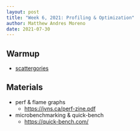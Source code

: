 ```yaml
---
layout: post
title: "Week 6, 2021: Profiling & Optimization"
author: Matthew Andres Moreno
date: 2021-07-30
---
```


## Warmup

* [scattergories](https://stopots.com/29444)

## Materials

* perf & flame graphs
  * <https://jvns.ca/perf-zine.pdf>
* microbenchmarking & quick-bench
  * <https://quick-bench.com/>
